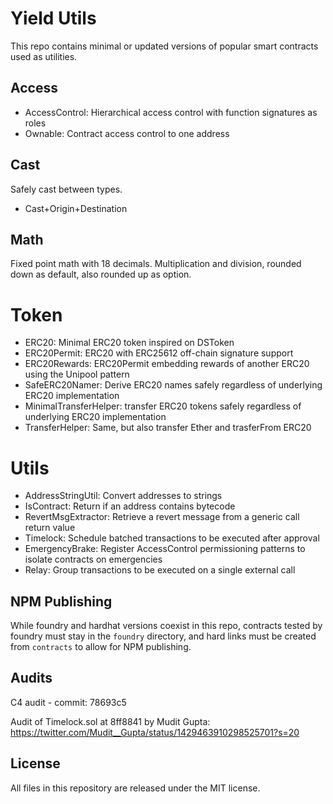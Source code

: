 # Yield Utils

This repo contains minimal or updated versions of popular smart contracts used as utilities.

## Access
 - AccessControl: Hierarchical access control with function signatures as roles
 - Ownable: Contract access control to one address

## Cast
Safely cast between types.
 - Cast+Origin+Destination

## Math
Fixed point math with 18 decimals. Multiplication and division, rounded down as default, also rounded up as option.

# Token
 - ERC20: Minimal ERC20 token inspired on DSToken
 - ERC20Permit: ERC20 with ERC25612 off-chain signature support
 - ERC20Rewards: ERC20Permit embedding rewards of another ERC20 using the Unipool pattern
 - SafeERC20Namer: Derive ERC20 names safely regardless of underlying ERC20 implementation
 - MinimalTransferHelper: transfer ERC20 tokens safely regardless of underlying ERC20 implementation
 - TransferHelper: Same, but also transfer Ether and trasferFrom ERC20

# Utils
 - AddressStringUtil: Convert addresses to strings
 - IsContract: Return if an address contains bytecode
 - RevertMsgExtractor: Retrieve a revert message from a generic call return value
 - Timelock: Schedule batched transactions to be executed after approval
 - EmergencyBrake: Register AccessControl permissioning patterns to isolate contracts on emergencies
 - Relay: Group transactions to be executed on a single external call

## NPM Publishing
While foundry and hardhat versions coexist in this repo, contracts tested by foundry must stay in the `foundry` directory, and hard links must be created from `contracts` to allow for NPM publishing.

## Audits
C4 audit - commit: 78693c5

Audit of Timelock.sol at 8ff8841 by Mudit Gupta: https://twitter.com/Mudit__Gupta/status/1429463910298525701?s=20

## License
All files in this repository are released under the MIT license.
